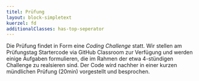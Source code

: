 ```yaml
---
titel: Prüfung
layout: block-simpletext
kuerzel: fd
additionalClasses: has-top-seperator
---
```


Die Prüfung findet in Form eine *Coding Challenge* statt. Wir stellen am Prüfungstag Startercode via GitHub Classroom zur Verfügung und werden einige Aufgaben formulieren, die im Rahmen der etwa 4-stündigen Challenge zu realsieren sind. Der Code wird nachher in einer kurzen mündlichen Prüfung (20min) vorgestellt und besprochen.